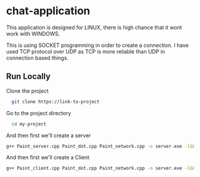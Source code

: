 # chat-application

This application is designed for LINUX, there is high chance that it wont work with WINDOWS. 

This is using SOCKET programming in order to create a connection. I have used TCP protocol over UDP as TCP is more reliable than UDP in connection based things. 



## Run Locally

Clone the project

```bash
  git clone https://link-to-project
```

Go to the project directory

```bash
  cd my-project
```

And then first we'll create a server

```bash
g++ Paint_server.cpp Paint_dot.cpp Paint_network.cpp -o server.exe -lGLU -lGL -lglut -lpthread -lm
```

And then first we'll create a Client

```bash
g++ Paint_client.cpp Paint_dot.cpp Paint_network.cpp -o server.exe -lGLU -lGL -lglut -lpthread -lm
```


  

